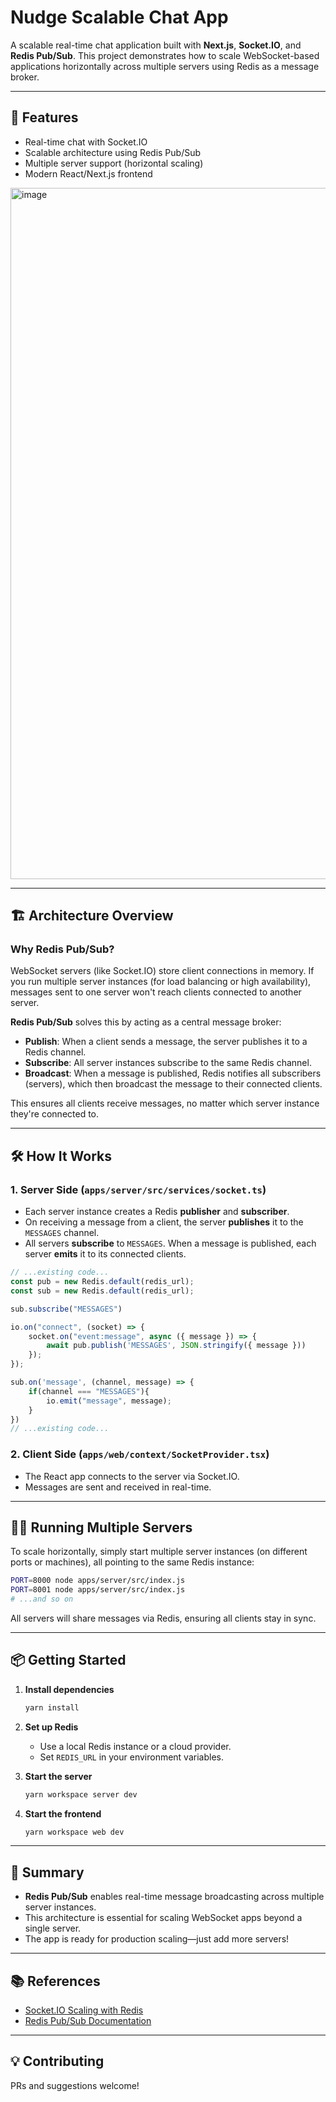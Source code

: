 # Nudge Scalable Chat App

A scalable real-time chat application built with **Next.js**, **Socket.IO**, and **Redis Pub/Sub**. This project demonstrates how to scale WebSocket-based applications horizontally across multiple servers using Redis as a message broker.

---

## 🚀 Features

- Real-time chat with Socket.IO
- Scalable architecture using Redis Pub/Sub
- Multiple server support (horizontal scaling)
- Modern React/Next.js frontend

<img width="1400" height="1106" alt="image" src="https://github.com/user-attachments/assets/84b2bd6f-a356-47b5-95e8-bb0333e90d12" />

---

## 🏗️ Architecture Overview

### Why Redis Pub/Sub?

WebSocket servers (like Socket.IO) store client connections in memory. If you run multiple server instances (for load balancing or high availability), messages sent to one server won't reach clients connected to another server.

**Redis Pub/Sub** solves this by acting as a central message broker:

- **Publish**: When a client sends a message, the server publishes it to a Redis channel.
- **Subscribe**: All server instances subscribe to the same Redis channel.
- **Broadcast**: When a message is published, Redis notifies all subscribers (servers), which then broadcast the message to their connected clients.

This ensures all clients receive messages, no matter which server instance they're connected to.

---

## 🛠️ How It Works

### 1. Server Side (`apps/server/src/services/socket.ts`)

- Each server instance creates a Redis **publisher** and **subscriber**.
- On receiving a message from a client, the server **publishes** it to the `MESSAGES` channel.
- All servers **subscribe** to `MESSAGES`. When a message is published, each server **emits** it to its connected clients.

```typescript
// ...existing code...
const pub = new Redis.default(redis_url);
const sub = new Redis.default(redis_url);

sub.subscribe("MESSAGES")

io.on("connect", (socket) => {
    socket.on("event:message", async ({ message }) => {
        await pub.publish('MESSAGES', JSON.stringify({ message }))
    });
});

sub.on('message', (channel, message) => {
    if(channel === "MESSAGES"){
        io.emit("message", message);
    }
})
// ...existing code...
```

### 2. Client Side (`apps/web/context/SocketProvider.tsx`)

- The React app connects to the server via Socket.IO.
- Messages are sent and received in real-time.

---

## 🏃‍♂️ Running Multiple Servers

To scale horizontally, simply start multiple server instances (on different ports or machines), all pointing to the same Redis instance:

```bash
PORT=8000 node apps/server/src/index.js
PORT=8001 node apps/server/src/index.js
# ...and so on
```

All servers will share messages via Redis, ensuring all clients stay in sync.

---

## 📦 Getting Started

1. **Install dependencies**  
   ```bash
   yarn install
   ```

2. **Set up Redis**  
   - Use a local Redis instance or a cloud provider.
   - Set `REDIS_URL` in your environment variables.

3. **Start the server**  
   ```bash
   yarn workspace server dev
   ```

4. **Start the frontend**  
   ```bash
   yarn workspace web dev
   ```

---

## 📝 Summary

- **Redis Pub/Sub** enables real-time message broadcasting across multiple server instances.
- This architecture is essential for scaling WebSocket apps beyond a single server.
- The app is ready for production scaling—just add more servers!

---

## 📚 References

- [Socket.IO Scaling with Redis](https://socket.io/docs/v4/using-multiple-nodes/)
- [Redis Pub/Sub Documentation](https://redis.io/docs/interact/pubsub/)

---

## 💡 Contributing

PRs and suggestions welcome!
